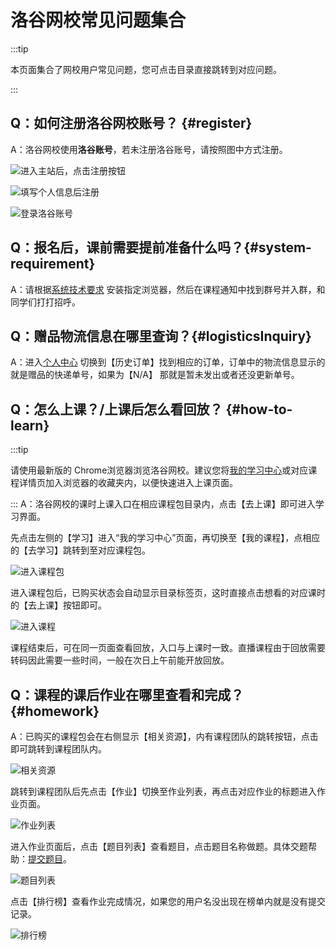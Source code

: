 # 洛谷网校常见问题集合

:::tip

本页面集合了网校用户常见问题，您可点击目录直接跳转到对应问题。

:::

## Q：如何注册洛谷网校账号？ {#register}

A：洛谷网校使用**洛谷账号**，若未注册洛谷账号，请按照图中方式注册。

![进入主站后，点击注册按钮](_image/register-1.jpg)

![填写个人信息后注册](_image/register-2.jpeg)

![登录洛谷账号](_image/register-3.jpeg)

## Q：报名后，课前需要提前准备什么吗？{#system-requirement}

A：请根据[系统技术要求](system-requirement.md) 安装指定浏览器，然后在课程通知中找到群号并入群，和同学们打打招呼。

## Q：赠品物流信息在哪里查询？{#logisticsInquiry}  

A：进入[个人中心](https://class.luogu.com.cn/me#history) 切换到【历史订单】找到相应的订单，订单中的物流信息显示的就是赠品的快递单号，如果为【N/A】 那就是暂未发出或者还没更新单号。

## Q：怎么上课？/上课后怎么看回放？ {#how-to-learn}
:::tip

请使用最新版的 Chrome浏览器浏览洛谷网校。建议您将[我的学习中心](https://class.luogu.com.cn/learn)或对应课程详情页加入浏览器的收藏夹内，以便快速进入上课页面。

:::
A：洛谷网校的课时上课入口在相应课程包目录内，点击【去上课】即可进入学习界面。

先点击左侧的【学习】进入“我的学习中心”页面，再切换至【我的课程】，点相应的【去学习】跳转到至对应课程包。

![进入课程包](_image/course.jpeg)

进入课程包后，已购买状态会自动显示目录标签页，这时直接点击想看的对应课时的【去上课】按钮即可。

![进入课程](_image/class.jpeg)

课程结束后，可在同一页面查看回放，入口与上课时一致。直播课程由于回放需要转码因此需要一些时间，一般在次日上午前能开放回放。

## Q：课程的课后作业在哪里查看和完成？{#homework}

A：已购买的课程包会在右侧显示【相关资源】，内有课程团队的跳转按钮，点击即可跳转到课程团队内。

![相关资源](_image/team_btn.jpg)

跳转到课程团队后先点击【作业】切换至作业列表，再点击对应作业的标题进入作业页面。

![作业列表](_image/team_homework.jpg)

进入作业页面后，点击【题目列表】查看题目，点击题目名称做题。具体交题帮助：[提交题目](../luogu/problem/submit)。

![题目列表](_image/homework-1.jpg)

点击【排行榜】查看作业完成情况，如果您的用户名没出现在榜单内就是没有提交记录。

![排行榜](_image/homework-2.jpg)


